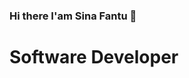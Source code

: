 ### Hi there I'am Sina Fantu 👋
<h1>Software Developer</h1>
<!--
**Sinafantu/Sinafantu** is a ✨ _special_ ✨ repository because its `README.md` (this file) appears on your GitHub profile.

<h2>Here are some ideas to get you started:</h2>
<h3>You can find my projects here</h3>
<h4>🔭 I’m currently working on different projects</h4>
<h5>I’m currently learning cloud computing </h5> 
<h6>👯 I’m looking to collaborate on any cloud project</h6>
<h7>-📫 connect with me</h7>

  
